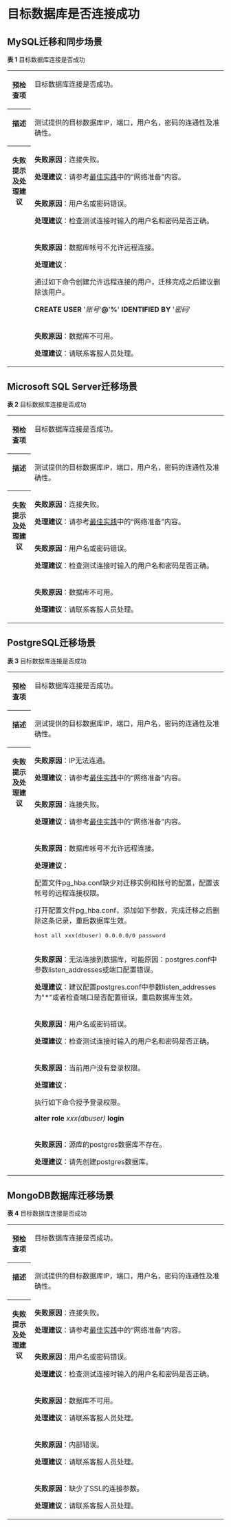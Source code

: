 # 目标数据库是否连接成功<a name="drs_11_0002"></a>

## MySQL迁移和同步场景<a name="section11808124941314"></a>

**表 1**  目标数据库连接是否成功

<a name="table17480055184650"></a>
<table><tbody><tr id="row6476608184650"><th class="firstcol" valign="top" width="11%" id="mcps1.2.3.1.1"><p id="p23826787184650"><a name="p23826787184650"></a><a name="p23826787184650"></a><strong id="b13363888184722"><a name="b13363888184722"></a><a name="b13363888184722"></a>预检查项</strong></p>
</th>
<td class="cellrowborder" valign="top" width="89%" headers="mcps1.2.3.1.1 "><p id="p53053260192636"><a name="p53053260192636"></a><a name="p53053260192636"></a><span class="keyword" id="keyword1652685015268"><a name="keyword1652685015268"></a><a name="keyword1652685015268"></a>目标数据库连接</span>是否成功。</p>
</td>
</tr>
<tr id="row55641245184650"><th class="firstcol" valign="top" width="11%" id="mcps1.2.3.2.1"><p id="p10646978184650"><a name="p10646978184650"></a><a name="p10646978184650"></a><strong id="b8733140184722"><a name="b8733140184722"></a><a name="b8733140184722"></a>描述</strong></p>
</th>
<td class="cellrowborder" valign="top" width="89%" headers="mcps1.2.3.2.1 "><p id="p45617176192647"><a name="p45617176192647"></a><a name="p45617176192647"></a>测试提供的目标数据库IP，端口，用户名，密码的连通性及准确性。</p>
</td>
</tr>
<tr id="row44128093184650"><th class="firstcol" rowspan="4" valign="top" width="11%" id="mcps1.2.3.3.1"><p id="p17605758184650"><a name="p17605758184650"></a><a name="p17605758184650"></a><strong id="b36295769184722"><a name="b36295769184722"></a><a name="b36295769184722"></a>失败提示及处理建议</strong></p>
</th>
<td class="cellrowborder" valign="top" width="89%" headers="mcps1.2.3.3.1 "><p id="p10937251192713"><a name="p10937251192713"></a><a name="p10937251192713"></a><strong id="b1049931511289"><a name="b1049931511289"></a><a name="b1049931511289"></a>失败原因</strong>：连接失败。</p>
<p id="p93541954181216"><a name="p93541954181216"></a><a name="p93541954181216"></a><strong id="b17803104418175"><a name="b17803104418175"></a><a name="b17803104418175"></a>处理建议</strong>：请参考<a href="https://support.huaweicloud.com/bestpractice-drs/drs_overview.html" target="_blank" rel="noopener noreferrer">最佳实践</a>中的“网络准备”内容。</p>
</td>
</tr>
<tr id="row16805197184650"><td class="cellrowborder" valign="top" headers="mcps1.2.3.3.1 "><p id="p241943018288"><a name="p241943018288"></a><a name="p241943018288"></a><strong id="b134833294287"><a name="b134833294287"></a><a name="b134833294287"></a>失败原因</strong>：用户名或密码错误。</p>
<p id="p19794133142815"><a name="p19794133142815"></a><a name="p19794133142815"></a><strong id="b91941747191720"><a name="b91941747191720"></a><a name="b91941747191720"></a>处理建议</strong>：检查测试连接时输入的用户名和密码是否正确。</p>
</td>
</tr>
<tr id="row43583436274"><td class="cellrowborder" valign="top" headers="mcps1.2.3.3.1 "><p id="p8358043202712"><a name="p8358043202712"></a><a name="p8358043202712"></a><strong id="b69341958142813"><a name="b69341958142813"></a><a name="b69341958142813"></a>失败原因</strong>：数据库帐号不允许远程连接。</p>
<p id="p168515520295"><a name="p168515520295"></a><a name="p168515520295"></a><strong id="b11647114913178"><a name="b11647114913178"></a><a name="b11647114913178"></a>处理建议</strong>：</p>
<p id="p1963113512918"><a name="p1963113512918"></a><a name="p1963113512918"></a>通过如下命令创建允许远程连接的用户，迁移完成之后建议删除该用户。</p>
<p id="p2105184115513"><a name="p2105184115513"></a><a name="p2105184115513"></a><strong id="b11823145210558"><a name="b11823145210558"></a><a name="b11823145210558"></a>CREATE USER</strong>&nbsp;'<em id="i5495105819556"><a name="i5495105819556"></a><a name="i5495105819556"></a>账号</em>'<strong id="b15854172312565"><a name="b15854172312565"></a><a name="b15854172312565"></a>@</strong>'<strong id="b1180703017565"><a name="b1180703017565"></a><a name="b1180703017565"></a>%</strong>'&nbsp;<strong id="b84801751566"><a name="b84801751566"></a><a name="b84801751566"></a>IDENTIFIED BY</strong>&nbsp;'<em id="i146041910145619"><a name="i146041910145619"></a><a name="i146041910145619"></a>密码</em>'</p>
</td>
</tr>
<tr id="row16234104622714"><td class="cellrowborder" valign="top" headers="mcps1.2.3.3.1 "><p id="p9234164632718"><a name="p9234164632718"></a><a name="p9234164632718"></a><strong id="b20465140102919"><a name="b20465140102919"></a><a name="b20465140102919"></a>失败原因</strong>：数据库不可用。</p>
<p id="p674188112910"><a name="p674188112910"></a><a name="p674188112910"></a><strong id="b141465219179"><a name="b141465219179"></a><a name="b141465219179"></a>处理建议</strong>：请联系客服人员处理。</p>
</td>
</tr>
</tbody>
</table>

## Microsoft SQL Server迁移场景<a name="section131881343149"></a>

**表 2**  目标数据库连接是否成功

<a name="table18373049185444"></a>
<table><tbody><tr id="row53323618185444"><th class="firstcol" valign="top" width="11%" id="mcps1.2.3.1.1"><p id="p16791417185624"><a name="p16791417185624"></a><a name="p16791417185624"></a><strong id="b16905029185624"><a name="b16905029185624"></a><a name="b16905029185624"></a>预检查项</strong></p>
</th>
<td class="cellrowborder" valign="top" width="89%" headers="mcps1.2.3.1.1 "><p id="p27130133185624"><a name="p27130133185624"></a><a name="p27130133185624"></a>目标数据库连接是否成功。</p>
</td>
</tr>
<tr id="row28462751185444"><th class="firstcol" valign="top" width="11%" id="mcps1.2.3.2.1"><p id="p28099911185624"><a name="p28099911185624"></a><a name="p28099911185624"></a><strong id="b51572607185624"><a name="b51572607185624"></a><a name="b51572607185624"></a>描述</strong></p>
</th>
<td class="cellrowborder" valign="top" width="89%" headers="mcps1.2.3.2.1 "><p id="p16631611185624"><a name="p16631611185624"></a><a name="p16631611185624"></a>测试提供的目标数据库IP，端口，用户名，密码的连通性及准确性。</p>
</td>
</tr>
<tr id="row22609583185444"><th class="firstcol" rowspan="3" valign="top" width="11%" id="mcps1.2.3.3.1"><p id="p44849492185624"><a name="p44849492185624"></a><a name="p44849492185624"></a><strong id="b992250185624"><a name="b992250185624"></a><a name="b992250185624"></a>失败提示及处理建议</strong></p>
</th>
<td class="cellrowborder" valign="top" width="89%" headers="mcps1.2.3.3.1 "><p id="p1982252112306"><a name="p1982252112306"></a><a name="p1982252112306"></a><strong id="b5129153114309"><a name="b5129153114309"></a><a name="b5129153114309"></a>失败原因</strong>：连接失败。</p>
<p id="p5208202851110"><a name="p5208202851110"></a><a name="p5208202851110"></a><strong id="b12850514181820"><a name="b12850514181820"></a><a name="b12850514181820"></a>处理建议</strong>：请参考<a href="https://support.huaweicloud.com/bestpractice-drs/drs_overview.html" target="_blank" rel="noopener noreferrer">最佳实践</a>中的“网络准备”内容。</p>
</td>
</tr>
<tr id="row9539183185444"><td class="cellrowborder" valign="top" headers="mcps1.2.3.3.1 "><p id="p99119083111"><a name="p99119083111"></a><a name="p99119083111"></a><strong id="b20490145963019"><a name="b20490145963019"></a><a name="b20490145963019"></a>失败原因</strong>：用户名或密码错误。</p>
<p id="p1430271117311"><a name="p1430271117311"></a><a name="p1430271117311"></a><strong id="b12640174182"><a name="b12640174182"></a><a name="b12640174182"></a>处理建议</strong>：检查测试连接时输入的用户名和密码是否正确。</p>
</td>
</tr>
<tr id="row369761620308"><td class="cellrowborder" valign="top" headers="mcps1.2.3.3.1 "><p id="p1069713164301"><a name="p1069713164301"></a><a name="p1069713164301"></a><strong id="b169701233123116"><a name="b169701233123116"></a><a name="b169701233123116"></a>失败原因</strong>：数据库不可用。</p>
<p id="p106261434153114"><a name="p106261434153114"></a><a name="p106261434153114"></a><strong id="b14670101913184"><a name="b14670101913184"></a><a name="b14670101913184"></a>处理建议</strong>：请联系客服人员处理。</p>
</td>
</tr>
</tbody>
</table>

## PostgreSQL迁移场景<a name="section9848171516159"></a>

**表 3**  目标数据库连接是否成功

<a name="table15785204081513"></a>
<table><tbody><tr id="row1680074071514"><th class="firstcol" valign="top" width="11%" id="mcps1.2.3.1.1"><p id="p58002403151"><a name="p58002403151"></a><a name="p58002403151"></a><strong id="b12800144016154"><a name="b12800144016154"></a><a name="b12800144016154"></a>预检查项</strong></p>
</th>
<td class="cellrowborder" valign="top" width="89%" headers="mcps1.2.3.1.1 "><p id="p13800124031517"><a name="p13800124031517"></a><a name="p13800124031517"></a>目标数据库连接是否成功。</p>
</td>
</tr>
<tr id="row2800540131512"><th class="firstcol" valign="top" width="11%" id="mcps1.2.3.2.1"><p id="p780024071513"><a name="p780024071513"></a><a name="p780024071513"></a><strong id="b88001340131512"><a name="b88001340131512"></a><a name="b88001340131512"></a>描述</strong></p>
</th>
<td class="cellrowborder" valign="top" width="89%" headers="mcps1.2.3.2.1 "><p id="p17800194017152"><a name="p17800194017152"></a><a name="p17800194017152"></a>测试提供的目标数据库IP，端口，用户名，密码的连通性及准确性。</p>
</td>
</tr>
<tr id="row1780010405155"><th class="firstcol" rowspan="7" valign="top" width="11%" id="mcps1.2.3.3.1"><p id="p1380014401150"><a name="p1380014401150"></a><a name="p1380014401150"></a><strong id="b1280044012155"><a name="b1280044012155"></a><a name="b1280044012155"></a>失败提示及<strong id="b1592042141818"><a name="b1592042141818"></a><a name="b1592042141818"></a>处理建议</strong></strong></p>
</th>
<td class="cellrowborder" valign="top" width="89%" headers="mcps1.2.3.3.1 "><p id="p8242142143414"><a name="p8242142143414"></a><a name="p8242142143414"></a><strong id="b730611023411"><a name="b730611023411"></a><a name="b730611023411"></a>失败原因</strong>：IP无法连通。</p>
<p id="p42259361115"><a name="p42259361115"></a><a name="p42259361115"></a><strong id="b10811124717189"><a name="b10811124717189"></a><a name="b10811124717189"></a>处理建议</strong>：请参考<a href="https://support.huaweicloud.com/bestpractice-drs/drs_overview.html" target="_blank" rel="noopener noreferrer">最佳实践</a>中的“网络准备”内容。</p>
</td>
</tr>
<tr id="row13300155113327"><td class="cellrowborder" valign="top" headers="mcps1.2.3.3.1 "><p id="p5300185110321"><a name="p5300185110321"></a><a name="p5300185110321"></a><strong id="b1171171623414"><a name="b1171171623414"></a><a name="b1171171623414"></a>失败原因</strong>：连接失败。</p>
<p id="p78805395114"><a name="p78805395114"></a><a name="p78805395114"></a><strong id="b8233185361817"><a name="b8233185361817"></a><a name="b8233185361817"></a>处理建议</strong>：请参考<a href="https://support.huaweicloud.com/bestpractice-drs/drs_overview.html" target="_blank" rel="noopener noreferrer">最佳实践</a>中的“网络准备”内容。</p>
</td>
</tr>
<tr id="row845618542320"><td class="cellrowborder" valign="top" headers="mcps1.2.3.3.1 "><p id="p154561554173217"><a name="p154561554173217"></a><a name="p154561554173217"></a><strong id="b18790121713420"><a name="b18790121713420"></a><a name="b18790121713420"></a>失败原因</strong>：数据库帐号不允许远程连接。</p>
<p id="p16404119354"><a name="p16404119354"></a><a name="p16404119354"></a><strong id="b19404115517188"><a name="b19404115517188"></a><a name="b19404115517188"></a>处理建议</strong>：</p>
<p id="p15770183143512"><a name="p15770183143512"></a><a name="p15770183143512"></a>配置文件pg_hba.conf缺少对迁移实例和账号的配置，配置该帐号的远程连接权限。</p>
<p id="p479832719208"><a name="p479832719208"></a><a name="p479832719208"></a>打开配置文件pg_hba.conf，添加如下参数，完成迁移之后删除这条记录，重启数据库生效。</p>
<pre class="codeblock" id="codeblock11798102713201"><a name="codeblock11798102713201"></a><a name="codeblock11798102713201"></a>host all xxx(dbuser) 0.0.0.0/0 password</pre>
</td>
</tr>
<tr id="row1725295819327"><td class="cellrowborder" valign="top" headers="mcps1.2.3.3.1 "><p id="p1425205818324"><a name="p1425205818324"></a><a name="p1425205818324"></a><strong id="b18878191347"><a name="b18878191347"></a><a name="b18878191347"></a>失败原因</strong>：无法连接到数据库，可能原因：postgres.conf中参数listen_addresses或端口配置错误。</p>
<p id="p1915411563514"><a name="p1915411563514"></a><a name="p1915411563514"></a><strong id="b11983155818187"><a name="b11983155818187"></a><a name="b11983155818187"></a>处理建议</strong>：建议配置postgres.conf中参数listen_addresses为"*"或者检查端口是否配置错误，重启数据库生效。</p>
</td>
</tr>
<tr id="row38626016334"><td class="cellrowborder" valign="top" headers="mcps1.2.3.3.1 "><p id="p1686210133317"><a name="p1686210133317"></a><a name="p1686210133317"></a><strong id="b8320121133417"><a name="b8320121133417"></a><a name="b8320121133417"></a>失败原因</strong>：用户名或密码错误。</p>
<p id="p2920137113519"><a name="p2920137113519"></a><a name="p2920137113519"></a><strong id="b10513914196"><a name="b10513914196"></a><a name="b10513914196"></a>处理建议</strong>：检查测试连接时输入的用户名和密码是否正确。</p>
</td>
</tr>
<tr id="row157211633334"><td class="cellrowborder" valign="top" headers="mcps1.2.3.3.1 "><p id="p2072113317330"><a name="p2072113317330"></a><a name="p2072113317330"></a><strong id="b9872313418"><a name="b9872313418"></a><a name="b9872313418"></a>失败原因</strong>：当前用户没有登录权限。</p>
<p id="p16541511193518"><a name="p16541511193518"></a><a name="p16541511193518"></a><strong id="b145761330199"><a name="b145761330199"></a><a name="b145761330199"></a>处理建议</strong>：</p>
<p id="p717685414352"><a name="p717685414352"></a><a name="p717685414352"></a>执行如下命令授予登录权限。</p>
<p id="p93631514351"><a name="p93631514351"></a><a name="p93631514351"></a><strong id="b7814427142011"><a name="b7814427142011"></a><a name="b7814427142011"></a>alter role</strong> <em id="i198144276200"><a name="i198144276200"></a><a name="i198144276200"></a>xxx(dbuser)</em><strong id="b1481432716208"><a name="b1481432716208"></a><a name="b1481432716208"></a> login</strong></p>
</td>
</tr>
<tr id="row560319444331"><td class="cellrowborder" valign="top" headers="mcps1.2.3.3.1 "><p id="p196031844103318"><a name="p196031844103318"></a><a name="p196031844103318"></a><strong id="b836810242340"><a name="b836810242340"></a><a name="b836810242340"></a>失败原因</strong>：源库的postgres数据库不存在。</p>
<p id="p10592191516357"><a name="p10592191516357"></a><a name="p10592191516357"></a><strong id="b19451146101913"><a name="b19451146101913"></a><a name="b19451146101913"></a>处理建议</strong>：请先创建postgres数据库。</p>
</td>
</tr>
</tbody>
</table>

## MongoDB数据库迁移场景<a name="section16644185411513"></a>

**表 4**  目标数据库连接是否成功

<a name="table17962151061618"></a>
<table><tbody><tr id="row3962910151616"><th class="firstcol" valign="top" width="11%" id="mcps1.2.3.1.1"><p id="p096201051611"><a name="p096201051611"></a><a name="p096201051611"></a><strong id="b39621107161"><a name="b39621107161"></a><a name="b39621107161"></a>预检查项</strong></p>
</th>
<td class="cellrowborder" valign="top" width="89%" headers="mcps1.2.3.1.1 "><p id="p1996201011163"><a name="p1996201011163"></a><a name="p1996201011163"></a>目标数据库连接是否成功。</p>
</td>
</tr>
<tr id="row1497661010161"><th class="firstcol" valign="top" width="11%" id="mcps1.2.3.2.1"><p id="p4976171013166"><a name="p4976171013166"></a><a name="p4976171013166"></a><strong id="b39767106166"><a name="b39767106166"></a><a name="b39767106166"></a>描述</strong></p>
</th>
<td class="cellrowborder" valign="top" width="89%" headers="mcps1.2.3.2.1 "><p id="p1597691081617"><a name="p1597691081617"></a><a name="p1597691081617"></a>测试提供的目标数据库IP，端口，用户名，密码的连通性及准确性。</p>
</td>
</tr>
<tr id="row897619104162"><th class="firstcol" rowspan="5" valign="top" width="11%" id="mcps1.2.3.3.1"><p id="p189761510161612"><a name="p189761510161612"></a><a name="p189761510161612"></a><strong id="b59767100163"><a name="b59767100163"></a><a name="b59767100163"></a>失败提示及处理建议</strong></p>
</th>
<td class="cellrowborder" valign="top" width="89%" headers="mcps1.2.3.3.1 "><p id="p1493215416382"><a name="p1493215416382"></a><a name="p1493215416382"></a><strong id="b2070235114384"><a name="b2070235114384"></a><a name="b2070235114384"></a>失败原因</strong>：连接失败。</p>
<p id="p1537185117110"><a name="p1537185117110"></a><a name="p1537185117110"></a><strong id="b88302661912"><a name="b88302661912"></a><a name="b88302661912"></a>处理建议</strong>：请参考<a href="https://support.huaweicloud.com/bestpractice-drs/drs_overview.html" target="_blank" rel="noopener noreferrer">最佳实践</a>中的“网络准备”内容。</p>
</td>
</tr>
<tr id="row10993111041616"><td class="cellrowborder" valign="top" headers="mcps1.2.3.3.1 "><p id="p169206402383"><a name="p169206402383"></a><a name="p169206402383"></a><strong id="b162819620398"><a name="b162819620398"></a><a name="b162819620398"></a>失败原因</strong>：用户名或密码错误。</p>
<p id="p63014017386"><a name="p63014017386"></a><a name="p63014017386"></a><strong id="b82701628141912"><a name="b82701628141912"></a><a name="b82701628141912"></a>处理建议</strong>：检查测试连接时输入的用户名和密码是否正确。</p>
</td>
</tr>
<tr id="row19791528173720"><td class="cellrowborder" valign="top" headers="mcps1.2.3.3.1 "><p id="p139798284372"><a name="p139798284372"></a><a name="p139798284372"></a><strong id="b1965517714395"><a name="b1965517714395"></a><a name="b1965517714395"></a>失败原因</strong>：数据库不可用。</p>
<p id="p18843152510386"><a name="p18843152510386"></a><a name="p18843152510386"></a><strong id="b106923306196"><a name="b106923306196"></a><a name="b106923306196"></a>处理建议</strong>：请联系客服人员处理。</p>
</td>
</tr>
<tr id="row16589831133713"><td class="cellrowborder" valign="top" headers="mcps1.2.3.3.1 "><p id="p1654217594375"><a name="p1654217594375"></a><a name="p1654217594375"></a><strong id="b543710963919"><a name="b543710963919"></a><a name="b543710963919"></a>失败原因</strong>：内部错误。</p>
<p id="p9483122833812"><a name="p9483122833812"></a><a name="p9483122833812"></a><strong id="b1783103318195"><a name="b1783103318195"></a><a name="b1783103318195"></a>处理建议</strong>：请联系客服人员处理。</p>
</td>
</tr>
<tr id="row18511162610373"><td class="cellrowborder" valign="top" headers="mcps1.2.3.3.1 "><p id="p19511112610373"><a name="p19511112610373"></a><a name="p19511112610373"></a><strong id="b529671116394"><a name="b529671116394"></a><a name="b529671116394"></a>失败原因</strong>：缺少了SSL的连接参数。</p>
<p id="p2021893211381"><a name="p2021893211381"></a><a name="p2021893211381"></a><strong id="b72853357196"><a name="b72853357196"></a><a name="b72853357196"></a>处理建议</strong>：请联系客服人员处理。</p>
</td>
</tr>
</tbody>
</table>

